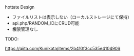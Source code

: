 hottate Design

- ファイルリストは表示しない（ローカルストレージにて保持）
- api.php/RANDOM_IDにCRUD可能
- 権限管理なし

TODO: 

https://qiita.com/Kunikata/items/2b410f3cc535e4104906